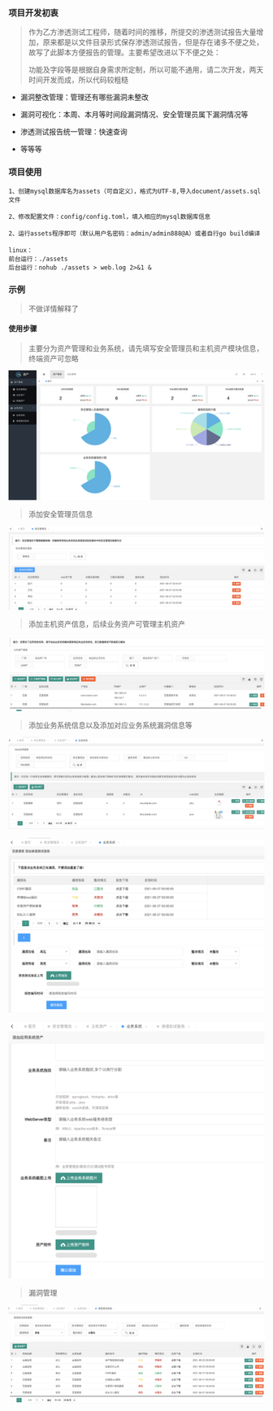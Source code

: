 ### 项目开发初衷

> 作为乙方渗透测试工程师，随着时间的推移，所提交的渗透测试报告大量增加，原来都是以文件目录形式保存渗透测试报告，但是存在诸多不便之处，故写了此脚本方便报告的管理。主要希望改进以下不便之处：
>
> 功能及字段等是根据自身需求所定制，所以可能不通用，请二次开发，两天时间开发而成，所以代码较粗糙

- 漏洞整改管理：管理还有哪些漏洞未整改

- 漏洞可视化：本周、本月等时间段漏洞情况、安全管理员属下漏洞情况等

- 渗透测试报告统一管理：快速查询

- 等等等

  

### 项目使用

```
1、创建mysql数据库名为assets（可自定义），格式为UTF-8,导入document/assets.sql文件

2、修改配置文件：config/config.toml，填入相应的mysql数据库信息

2、运行assets程序即可（默认用户名密码：admin/admin888@A）或者自行go build编译

linux：
前台运行：./assets
后台运行：nohub ./assets > web.log 2>&1 &
```



### 示例

> 不做详情解释了

#### 使用步骤

> 主要分为资产管理和业务系统，请先填写安全管理员和主机资产模块信息，终端资产可忽略

![index](https://github.com/CTF-MissFeng/report/blob/main/doc/1.png)

> 添加安全管理员信息

![index](https://github.com/CTF-MissFeng/report/blob/main/doc/2.png)

> 添加主机资产信息，后续业务资产可管理主机资产

![index](https://github.com/CTF-MissFeng/report/blob/main/doc/3.png)

> 添加业务系统信息以及添加对应业务系统漏洞信息等

![index](https://github.com/CTF-MissFeng/report/blob/main/doc/4.png)

![index](https://github.com/CTF-MissFeng/report/blob/main/doc/5.png)

![index](https://github.com/CTF-MissFeng/report/blob/main/doc/7.png)

>漏洞管理

![index](https://github.com/CTF-MissFeng/report/blob/main/doc/6.png)
